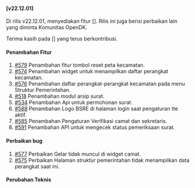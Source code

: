 #### [v22.12.01]

Di rilis v22.12.01, menyediakan fitur []. Rilis ini juga berisi perbaikan lain yang diminta Komunitas OpenDK.

Terima kasih pada [] yang terus berkontribusi.

#### Penambahan Fitur
1. [#579](https://github.com/OpenSID/OpenDK/issues/579) Penambahan fitur tombol reset peta kecamatan.
2. [#574](https://github.com/OpenSID/OpenDK/issues/574) Penambahan widget untuk menampilkan daftar perangkat kecamatan.
3. [#576](https://github.com/OpenSID/OpenDK/issues/576) Penambahan daftar perangkat-perangkat kecamatan pada menu Struktur Pemerintahan.
4. [#518](https://github.com/OpenSID/OpenDK/issues/518) Penambahan modul arsip surat.
5. [#534](https://github.com/OpenSID/OpenDK/issues/534) Penambahan Api untuk permohonan surat.
6. [#588](https://github.com/OpenSID/OpenDK/issues/588) Penambahan Logo BSRE di halaman login saat pengaturan tte aktif.
7. [#585](https://github.com/OpenSID/OpenDK/issues/585) Penambahan Pengaturan Verifikasi camat dan sekretaris.
8. [#591](https://github.com/OpenSID/OpenDK/issues/591) Penambahan API untuk mengecek status pemeriksaan surat.
#### Perbaikan bug

1. [#577](https://github.com/OpenSID/OpenDK/issues/577) Perbaikan Gelar tidak muncul di widget camat.
2. [#575](https://github.com/OpenSID/OpenDK/issues/575) Perbaikan Halaman struktur pemerintahan tidak menampilkan data perangkat saat ini.
#### Perubahan Teknis

